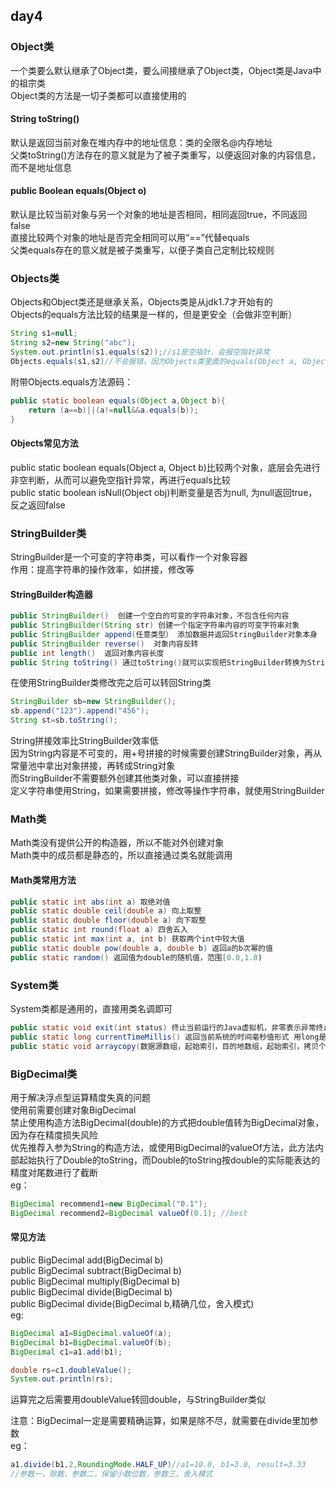 ## day4
### Object类
一个类要么默认继承了Object类，要么间接继承了Object类，Object类是Java中的祖宗类  
Object类的方法是一切子类都可以直接使用的  
#### String toString()
默认是返回当前对象在堆内存中的地址信息：类的全限名@内存地址  
父类toString()方法存在的意义就是为了被子类重写，以便返回对象的内容信息，而不是地址信息  

#### public Boolean equals(Object o)
默认是比较当前对象与另一个对象的地址是否相同，相同返回true，不同返回false  
直接比较两个对象的地址是否完全相同可以用“==”代替equals  
父类equals存在的意义就是被子类重写，以便子类自己定制比较规则  

### Objects类
Objects和Object类还是继承关系，Objects类是从jdk1.7才开始有的  
Objects的equals方法比较的结果是一样的，但是更安全（会做非空判断）  
```java
String s1=null;
String s2=new String("abc");
System.out.println(s1.equals(s2));//s1是空指针，会报空指针异常
Objects.equals(s1,s2)//不会报错，因为Objects类里面的equals(Object a, Object b)会做非空校验
```
附带Objects.equals方法源码：
```java
public static boolean equals(Object a,Object b){
    return (a==b)||(a!=null&&a.equals(b));
}
```

#### Objects常见方法
public static boolean equals(Object a, Object b)比较两个对象，底层会先进行非空判断，从而可以避免空指针异常，再进行equals比较  
public static boolean isNull(Object obj)判断变量是否为null, 为null返回true，反之返回false  

### StringBuilder类
StringBuilder是一个可变的字符串类，可以看作一个对象容器  
作用：提高字符串的操作效率，如拼接，修改等  

#### StringBuilder构造器
```java  
public StringBuilder()  创建一个空白的可变的字符串对象，不包含任何内容  
public StringBuilder(String str) 创建一个指定字符串内容的可变字符串对象  
public StringBuilder append(任意类型） 添加数据并返回StringBuilder对象本身  
public StringBuilder reverse()  对象内容反转  
public int length()  返回对象内容长度  
public String toString() 通过toString()就可以实现把StringBuilder转换为String  
```
在使用StringBuilder类修改完之后可以转回String类
```java
StringBuilder sb=new StringBuilder();
sb.append("123").append("456");
String st=sb.toString();
```
String拼接效率比StringBuilder效率低  
因为String内容是不可变的，用+号拼接的时候需要创建StringBuilder对象，再从常量池中拿出对象拼接，再转成String对象  
而StringBuilder不需要额外创建其他类对象，可以直接拼接  
定义字符串使用String，如果需要拼接，修改等操作字符串，就使用StringBuilder  

### Math类
Math类没有提供公开的构造器，所以不能对外创建对象  
Math类中的成员都是静态的，所以直接通过类名就能调用  

#### Math类常用方法
```java
public static int abs(int a) 取绝对值
public static double ceil(double a) 向上取整 
public static double floor(double a) 向下取整
public static int round(float a) 四舍五入
public static int max(int a, int b) 获取两个int中较大值
public static double pow(double a, double b) 返回a的b次幂的值
public static random() 返回值为double的随机值，范围[0.0,1.0)
```

### System类
System类都是通用的，直接用类名调即可  
```java
public static void exit(int status) 终止当前运行的Java虚拟机，非零表示异常终止
public static long currentTimeMillis() 返回当前系统的时间毫秒值形式 用long是因为它很大，返回从1970-1-1 00：00：00走到此刻的总毫秒数
public static void arraycopy(数据源数组，起始索引，目的地数组，起始索引，拷贝个数）数组拷贝
```

### BigDecimal类
用于解决浮点型运算精度失真的问题  
使用前需要创建对象BigDecimal  
禁止使用构造方法BigDecimal(double)的方式把double值转为BigDecimal对象，因为存在精度损失风险  
优先推荐入参为String的构造方法，或使用BigDecimal的valueOf方法，此方法内部起始执行了Double的toString，而Double的toString按double的实际能表达的精度对尾数进行了截断  
eg：
```java
BigDecimal recommend1=new BigDecimal("0.1");
BigDecimal recommend2=BigDecimal valueOf(0.1); //best
```
#### 常见方法
public BigDecimal add(BigDecimal b)  
public BigDecimal subtract(BigDecimal b)  
public BigDecimal multiply(BigDecimal b)  
public BigDecimal divide(BigDecimal b)  
public BigDecimal divide(BigDecimal b,精确几位，舍入模式)  
eg:
```java
BigDecimal a1=BigDecimal.valueOf(a);
BigDecimal b1=BigDecimal.valueOf(b);
BigDecimal c1=a1.add(b1);

double rs=c1.doubleValue();
System.out.println(rs);
```
运算完之后需要用doubleValue转回double，与StringBuilder类似  

注意：BigDecimal一定是需要精确运算，如果是除不尽，就需要在divide里加参数  
eg：
```java
a1.divide(b1,2,RoundingMode.HALF_UP)//a1=10.0, b1=3.0, result=3.33
//参数一，除数，参数二，保留小数位数，参数三，舍入模式
```
